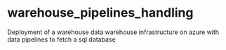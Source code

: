 # warehouse_pipelines_handling
Deployment of a warehouse data warehouse infrastructure on azure with data pipelines to fetch a sql database
